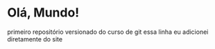 # Olá, Mundo!
 primeiro repositório versionado do curso de git
 essa linha eu adicionei diretamente do site
